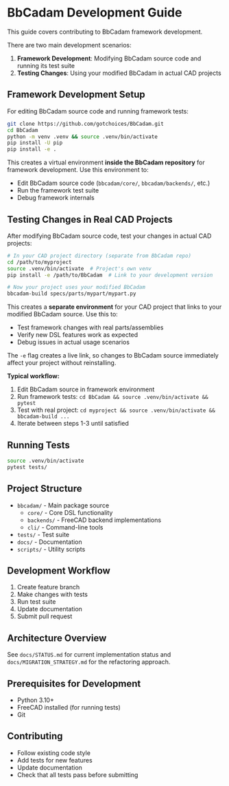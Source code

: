 # BbCadam Development Guide

This guide covers contributing to BbCadam framework development.

There are two main development scenarios:

1. **Framework Development**: Modifying BbCadam source code and running its test suite
2. **Testing Changes**: Using your modified BbCadam in actual CAD projects

## Framework Development Setup

For editing BbCadam source code and running framework tests:

```bash
git clone https://github.com/gotchoices/BbCadam.git
cd BbCadam
python -m venv .venv && source .venv/bin/activate
pip install -U pip
pip install -e .
```

This creates a virtual environment **inside the BbCadam repository** for framework development. Use this environment to:
- Edit BbCadam source code (`bbcadam/core/`, `bbcadam/backends/`, etc.)
- Run the framework test suite
- Debug framework internals

## Testing Changes in Real CAD Projects

After modifying BbCadam source code, test your changes in actual CAD projects:

```bash
# In your CAD project directory (separate from BbCadam repo)
cd /path/to/myproject
source .venv/bin/activate  # Project's own venv
pip install -e /path/to/BbCadam  # Link to your development version

# Now your project uses your modified BbCadam
bbcadam-build specs/parts/mypart/mypart.py
```

This creates a **separate environment** for your CAD project that links to your modified BbCadam source. Use this to:
- Test framework changes with real parts/assemblies
- Verify new DSL features work as expected
- Debug issues in actual usage scenarios

The `-e` flag creates a live link, so changes to BbCadam source immediately affect your project without reinstalling.

**Typical workflow:**
1. Edit BbCadam source in framework environment
2. Run framework tests: `cd BbCadam && source .venv/bin/activate && pytest`
3. Test with real project: `cd myproject && source .venv/bin/activate && bbcadam-build ...`
4. Iterate between steps 1-3 until satisfied

## Running Tests

```bash
source .venv/bin/activate
pytest tests/
```

## Project Structure

- `bbcadam/` - Main package source
  - `core/` - Core DSL functionality
  - `backends/` - FreeCAD backend implementations
  - `cli/` - Command-line tools
- `tests/` - Test suite
- `docs/` - Documentation
- `scripts/` - Utility scripts

## Development Workflow

1. Create feature branch
2. Make changes with tests
3. Run test suite
4. Update documentation
5. Submit pull request

## Architecture Overview

See `docs/STATUS.md` for current implementation status and `docs/MIGRATION_STRATEGY.md` for the refactoring approach.

## Prerequisites for Development

- Python 3.10+
- FreeCAD installed (for running tests)
- Git

## Contributing

- Follow existing code style
- Add tests for new features
- Update documentation
- Check that all tests pass before submitting
